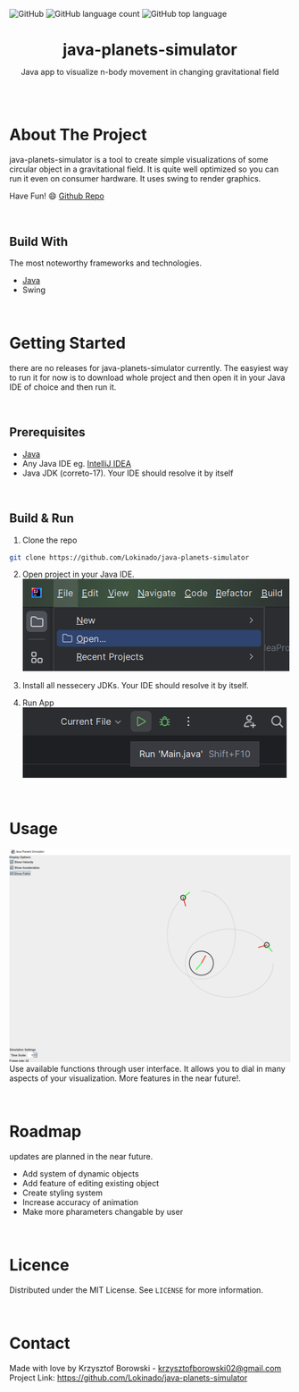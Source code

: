 <!--
+++
author = "Krzysztof Borowski"
title = "java-planets-simulator"
date = "2023-12-08"
description = Java app to visualize n-body movement in changing gravitational field."
summary = "Java app to visualize n-body movement in changing gravitational field."
draft="false"
tags = [
    "math", 
    "physics",
]
categories = [
    "Java",
]
+++
-->

![GitHub](https://img.shields.io/github/license/Lokinado/java-planets-simulator?style=for-the-badge)
![GitHub language count](https://img.shields.io/github/languages/count/Lokinado/java-planets-simulator?style=for-the-badge)
![GitHub top language](https://img.shields.io/github/languages/top/Lokinado/java-planets-simulator?style=for-the-badge)

<p align="center">
    <h1 align="center" style="border-bottom: none; margin-bottom: 0">
        <strong>
            java-planets-simulator
        </strong>
    </h1>

  <p align="center">
    Java app to visualize n-body movement in changing gravitational field
    <br />
    <!--
    <a href="DEMO LINK"><strong>View Demo»</strong></a>
    -->
  </p>
</p>

<br><br>

# About The Project
java-planets-simulator is a tool to create simple visualizations of some circular object in a gravitational field. It is quite well optimized so you can run it even on consumer hardware. It uses swing to render graphics.

Have Fun! 😄
[Github Repo](https://github.com/Lokinado/java-planets-simulator)

<br>

## Build With
The most noteworthy frameworks and technologies.
* [Java](https://www.java.com/en/)
* Swing

<br>

# Getting Started
there are no releases for java-planets-simulator currently. The easyiest way to run it for now is to download whole project and then open it in your Java IDE of choice and then run it.

<br>

## Prerequisites
* [Java](https://www.java.com/en/)
* Any Java IDE eg. [IntelliJ IDEA](https://www.jetbrains.com/idea/)
* Java JDK (correto-17). Your IDE should resolve it by itself
<br>

## Build & Run
1. Clone the repo
```sh
git clone https://github.com/Lokinado/java-planets-simulator
```
2. Open project in your Java IDE.
![Intellij IDEA](https://raw.githubusercontent.com/Lokinado/java-planets-simulator/main/images/1.png "Open project")

3. Install all nessecery JDKs. Your IDE should resolve it by itself.

4. Run App
![Intellij IDEA](https://raw.githubusercontent.com/Lokinado/java-planets-simulator/main/images/2.png "Run App")

<br>

# Usage
![App](https://raw.githubusercontent.com/Lokinado/java-planets-simulator/main/images/3.png "Interface")
Use available functions through user interface. It allows you to dial in many aspects of your visualization. More features in the near future!.

<br>

# Roadmap
updates are planned in the near future.
* Add system of dynamic objects
* Add feature of editing existing object
* Create styling system
* Increase accuracy of animation
* Make more pharameters changable by user

<br>

# Licence
Distributed under the MIT License. See `LICENSE` for more information.

<br>

# Contact
Made with love by Krzysztof Borowski - krzysztofborowski02@gmail.com
<br>
Project Link: https://github.com/Lokinado/java-planets-simulator
